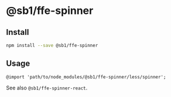 # @sb1/ffe-spinner

## Install

```bash
npm install --save @sb1/ffe-spinner
```

## Usage

```less
@import 'path/to/node_modules/@sb1/ffe-spinner/less/spinner';
```

See also `@sb1/ffe-spinner-react`.
